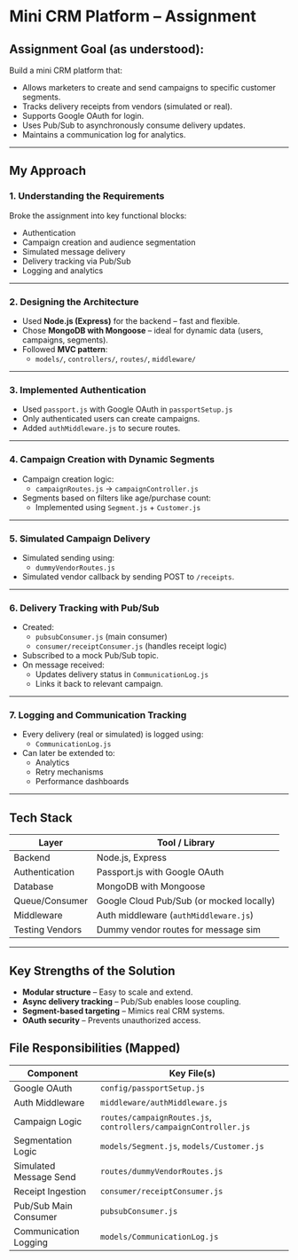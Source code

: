 #  Mini CRM Platform – Assignment

##  Assignment Goal (as understood):

Build a mini CRM platform that:

- Allows marketers to create and send campaigns to specific customer segments.
- Tracks delivery receipts from vendors (simulated or real).
- Supports Google OAuth for login.
- Uses Pub/Sub to asynchronously consume delivery updates.
- Maintains a communication log for analytics.

---

##  My Approach

### 1. Understanding the Requirements
Broke the assignment into key functional blocks:
- Authentication
- Campaign creation and audience segmentation
- Simulated message delivery
- Delivery tracking via Pub/Sub
- Logging and analytics

---

### 2. Designing the Architecture
- Used **Node.js (Express)** for the backend – fast and flexible.
- Chose **MongoDB with Mongoose** – ideal for dynamic data (users, campaigns, segments).
- Followed **MVC pattern**:
  - `models/`, `controllers/`, `routes/`, `middleware/`

---

### 3. Implemented Authentication
- Used `passport.js` with Google OAuth in `passportSetup.js`
- Only authenticated users can create campaigns.
- Added `authMiddleware.js` to secure routes.

---

### 4. Campaign Creation with Dynamic Segments
- Campaign creation logic:
  - `campaignRoutes.js` → `campaignController.js`
- Segments based on filters like age/purchase count:
  - Implemented using `Segment.js` + `Customer.js`

---

### 5. Simulated Campaign Delivery
- Simulated sending using:
  - `dummyVendorRoutes.js`
- Simulated vendor callback by sending POST to `/receipts`.

---

### 6. Delivery Tracking with Pub/Sub
- Created:
  - `pubsubConsumer.js` (main consumer)
  - `consumer/receiptConsumer.js` (handles receipt logic)
- Subscribed to a mock Pub/Sub topic.
- On message received:
  - Updates delivery status in `CommunicationLog.js`
  - Links it back to relevant campaign.

---

### 7. Logging and Communication Tracking
- Every delivery (real or simulated) is logged using:
  - `CommunicationLog.js`
- Can later be extended to:
  - Analytics
  - Retry mechanisms
  - Performance dashboards

---

##  Tech Stack

| Layer             | Tool / Library                          |
|------------------|------------------------------------------|
| Backend           | Node.js, Express                         |
| Authentication    | Passport.js with Google OAuth            |
| Database          | MongoDB with Mongoose                    |
| Queue/Consumer    | Google Cloud Pub/Sub (or mocked locally) |
| Middleware        | Auth middleware (`authMiddleware.js`)    |
| Testing Vendors   | Dummy vendor routes for message sim      |

---

##  Key Strengths of the Solution

- **Modular structure** – Easy to scale and extend.
- **Async delivery tracking** – Pub/Sub enables loose coupling.
- **Segment-based targeting** – Mimics real CRM systems.
- **OAuth security** – Prevents unauthorized access.


##  File Responsibilities (Mapped)


| Component               | Key File(s)                                                     |
|-------------------------|-----------------------------------------------------------------|
| Google OAuth            | `config/passportSetup.js`                                       |
| Auth Middleware         | `middleware/authMiddleware.js`                                  |
| Campaign Logic          | `routes/campaignRoutes.js`, `controllers/campaignController.js` |
| Segmentation Logic      | `models/Segment.js`, `models/Customer.js`                       |
| Simulated Message Send  | `routes/dummyVendorRoutes.js`                                   |
| Receipt Ingestion       | `consumer/receiptConsumer.js`                                   |
| Pub/Sub Main Consumer   | `pubsubConsumer.js`                                             |
| Communication Logging   | `models/CommunicationLog.js`                                    |



